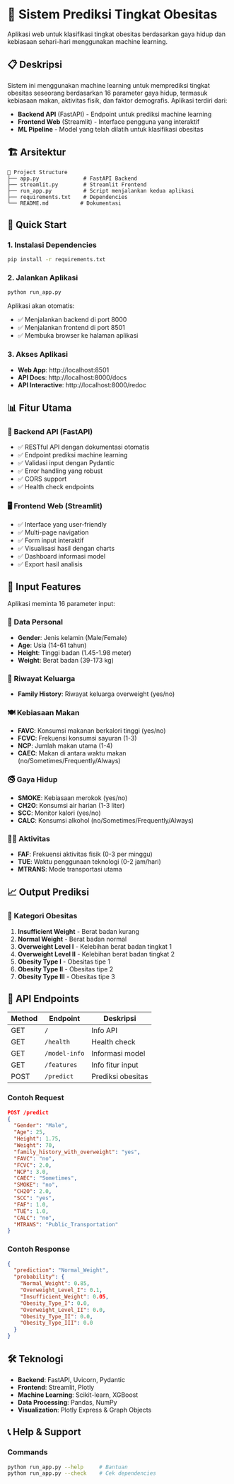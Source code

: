 # 🏥 Sistem Prediksi Tingkat Obesitas

Aplikasi web untuk klasifikasi tingkat obesitas berdasarkan gaya hidup dan kebiasaan sehari-hari menggunakan machine learning.

## 📋 Deskripsi

Sistem ini menggunakan machine learning untuk memprediksi tingkat obesitas seseorang berdasarkan 16 parameter gaya hidup, termasuk kebiasaan makan, aktivitas fisik, dan faktor demografis. Aplikasi terdiri dari:

- **Backend API** (FastAPI) - Endpoint untuk prediksi machine learning
- **Frontend Web** (Streamlit) - Interface pengguna yang interaktif
- **ML Pipeline** - Model yang telah dilatih untuk klasifikasi obesitas

## 🏗️ Arsitektur

```
📁 Project Structure
├── app.py              # FastAPI Backend
├── streamlit.py        # Streamlit Frontend
├── run_app.py          # Script menjalankan kedua aplikasi
├── requirements.txt    # Dependencies
└── README.md          # Dokumentasi
```

## 🚀 Quick Start

### 1. Instalasi Dependencies

```bash
pip install -r requirements.txt
```

### 2. Jalankan Aplikasi

```bash
python run_app.py
```

Aplikasi akan otomatis:

- ✅ Menjalankan backend di port 8000
- ✅ Menjalankan frontend di port 8501
- ✅ Membuka browser ke halaman aplikasi

### 3. Akses Aplikasi

- **Web App**: http://localhost:8501
- **API Docs**: http://localhost:8000/docs
- **API Interactive**: http://localhost:8000/redoc

## 📊 Fitur Utama

### 🤖 Backend API (FastAPI)

- ✅ RESTful API dengan dokumentasi otomatis
- ✅ Endpoint prediksi machine learning
- ✅ Validasi input dengan Pydantic
- ✅ Error handling yang robust
- ✅ CORS support
- ✅ Health check endpoints

### 🖥️ Frontend Web (Streamlit)

- ✅ Interface yang user-friendly
- ✅ Multi-page navigation
- ✅ Form input interaktif
- ✅ Visualisasi hasil dengan charts
- ✅ Dashboard informasi model
- ✅ Export hasil analisis

## 🎯 Input Features

Aplikasi meminta 16 parameter input:

### 👤 Data Personal

- **Gender**: Jenis kelamin (Male/Female)
- **Age**: Usia (14-61 tahun)
- **Height**: Tinggi badan (1.45-1.98 meter)
- **Weight**: Berat badan (39-173 kg)

### 🧬 Riwayat Keluarga

- **Family History**: Riwayat keluarga overweight (yes/no)

### 🍽️ Kebiasaan Makan

- **FAVC**: Konsumsi makanan berkalori tinggi (yes/no)
- **FCVC**: Frekuensi konsumsi sayuran (1-3)
- **NCP**: Jumlah makan utama (1-4)
- **CAEC**: Makan di antara waktu makan (no/Sometimes/Frequently/Always)

### 🚭 Gaya Hidup

- **SMOKE**: Kebiasaan merokok (yes/no)
- **CH2O**: Konsumsi air harian (1-3 liter)
- **SCC**: Monitor kalori (yes/no)
- **CALC**: Konsumsi alkohol (no/Sometimes/Frequently/Always)

### 🏃‍♀️ Aktivitas

- **FAF**: Frekuensi aktivitas fisik (0-3 per minggu)
- **TUE**: Waktu penggunaan teknologi (0-2 jam/hari)
- **MTRANS**: Mode transportasi utama

## 📈 Output Prediksi

### 🎯 Kategori Obesitas

1. **Insufficient Weight** - Berat badan kurang
2. **Normal Weight** - Berat badan normal
3. **Overweight Level I** - Kelebihan berat badan tingkat 1
4. **Overweight Level II** - Kelebihan berat badan tingkat 2
5. **Obesity Type I** - Obesitas tipe 1
6. **Obesity Type II** - Obesitas tipe 2
7. **Obesity Type III** - Obesitas tipe 3

## 🔗 API Endpoints

| Method | Endpoint      | Deskripsi         |
| ------ | ------------- | ----------------- |
| GET    | `/`           | Info API          |
| GET    | `/health`     | Health check      |
| GET    | `/model-info` | Informasi model   |
| GET    | `/features`   | Info fitur input  |
| POST   | `/predict`    | Prediksi obesitas |

### Contoh Request

```json
POST /predict
{
  "Gender": "Male",
  "Age": 25,
  "Height": 1.75,
  "Weight": 70,
  "family_history_with_overweight": "yes",
  "FAVC": "no",
  "FCVC": 2.0,
  "NCP": 3.0,
  "CAEC": "Sometimes",
  "SMOKE": "no",
  "CH2O": 2.0,
  "SCC": "yes",
  "FAF": 1.0,
  "TUE": 1.0,
  "CALC": "no",
  "MTRANS": "Public_Transportation"
}
```

### Contoh Response

```json
{
  "prediction": "Normal_Weight",
  "probability": {
    "Normal_Weight": 0.85,
    "Overweight_Level_I": 0.1,
    "Insufficient_Weight": 0.05,
    "Obesity_Type_I": 0.0,
    "Overweight_Level_II": 0.0,
    "Obesity_Type_II": 0.0,
    "Obesity_Type_III": 0.0
  }
}
```

## 🛠️ Teknologi

- **Backend**: FastAPI, Uvicorn, Pydantic
- **Frontend**: Streamlit, Plotly
- **Machine Learning**: Scikit-learn, XGBoost
- **Data Processing**: Pandas, NumPy
- **Visualization**: Plotly Express & Graph Objects

## 📞 Help & Support

### Commands

```bash
python run_app.py --help     # Bantuan
python run_app.py --check    # Cek dependencies
```
